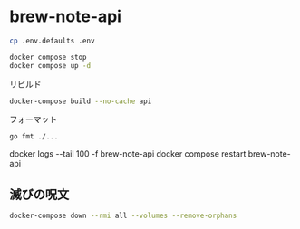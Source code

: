 # brew-note-api

```sh
cp .env.defaults .env
```

```sh
docker compose stop
docker compose up -d
```

リビルド

```sh
docker-compose build --no-cache api
```

フォーマット

```sh
go fmt ./...
```

docker logs --tail 100 -f brew-note-api
docker compose restart brew-note-api

## 滅びの呪文

```sh
docker-compose down --rmi all --volumes --remove-orphans
```
